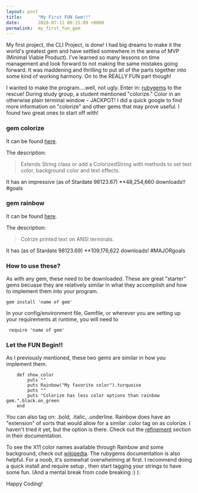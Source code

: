 ```yaml
---
layout: post
title:      "My First FUN Gem!!"
date:       2020-07-11 00:15:09 +0000
permalink:  my_first_fun_gem
---
```



My first project, the CLI Project, is done! I had big dreams to make it the world's greatest gem and have settled somewhere in the arena of MVP (Minimal Viable Product). I've learned so many lessons on time management and look forward to not making the same mistakes going forward. It was maddening and thrilling to put all of the parts together into some kind of working harmony. On to the REALLY FUN part though!

I wanted to make the program....well, not ugly. Enter in: [rubygems](https://rubygems.org) to the rescue! During study group, a student mentioned "colorize." Color in an otherwise plain terminal window - JACKPOT! I did a quick google to find more information on "colorize" and other gems that may prove useful. I found two great ones to start off with! 

### gem colorize 

It can be found [here](https://rubygems.org/gems/colorize). 

The description: 

> Extends String class or add a ColorizedString with methods to set text color, background color and text effects.

It has an impressive (as of Stardate 98123.67) **48,254,660 downloads!! #goals 

### gem rainbow

It can be found [here](https://rubygems.org/gems/rainbow). 

The description: 

> Colrize printed text on ANSI terminals.

It has (as of Stardate 98123.69) **109,176,622 downloads! #MAJORgoals

### How to use these? 

As with any gem, these need to be downloaded. These are great "starter" gems becuase they are relatively similar in what they accomplish and how to implement them into your program.

```
gem install 'name of gem' 
```

In your config/environment file, Gemfile, or wherever you are setting up your requirements at runtime, you will need to

` require 'name of gem'`


### Let the FUN Begin!!

As I previously mentioned, these two gems are similar in how you implement them. 

```
    def show_color
        puts ""
        puts Rainbow("My favorite color").turquoise
        puts ""
        puts "Colorize has less color options than rainbow gem.".black.on_green
    end 
```

You can also tag on: .bold, .italic, .underline. Rainbow does have an "extension" of sorts that would allow for a similar .color tag on as colorize. I haven't tried it yet, but the option is there. Check out the [refinement](https://www.rubydoc.info/gems/rainbow/3.0.0) section in their documentation. 

To see the X11 color names available through Rainbow and some background, check out [wikipedia](https://en.wikipedia.org/wiki/X11_color_names). The rubygems documentation is also helpful. For a noob, it's somewhat overwhelming at first. I recommend doing a quick install and require setup , then start tagging your strings to have some fun. (And a mental break from code breaking :) ). 

Happy Coding!




